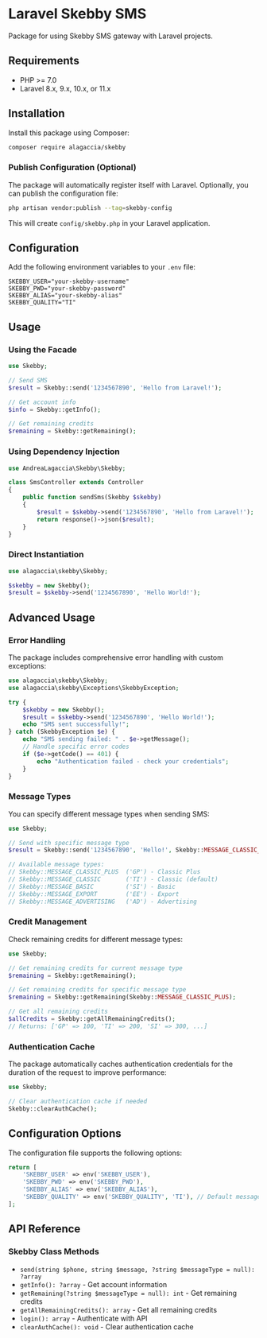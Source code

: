 # Laravel Skebby SMS

Package for using Skebby SMS gateway with Laravel projects.

## Requirements

- PHP >= 7.0
- Laravel 8.x, 9.x, 10.x, or 11.x

## Installation

Install this package using Composer:

```bash
composer require alagaccia/skebby
```

### Publish Configuration (Optional)

The package will automatically register itself with Laravel. Optionally, you can publish the configuration file:

```bash
php artisan vendor:publish --tag=skebby-config
```

This will create `config/skebby.php` in your Laravel application.

## Configuration

Add the following environment variables to your `.env` file:

```env
SKEBBY_USER="your-skebby-username"
SKEBBY_PWD="your-skebby-password" 
SKEBBY_ALIAS="your-skebby-alias"
SKEBBY_QUALITY="TI"
```

## Usage

### Using the Facade

```php
use Skebby;

// Send SMS
$result = Skebby::send('1234567890', 'Hello from Laravel!');

// Get account info
$info = Skebby::getInfo();

// Get remaining credits
$remaining = Skebby::getRemaining();
```

### Using Dependency Injection

```php
use AndreaLagaccia\Skebby\Skebby;

class SmsController extends Controller
{
    public function sendSms(Skebby $skebby)
    {
        $result = $skebby->send('1234567890', 'Hello from Laravel!');
        return response()->json($result);
    }
}
```

### Direct Instantiation

```php
use alagaccia\skebby\Skebby;

$skebby = new Skebby();
$result = $skebby->send('1234567890', 'Hello World!');
```

## Advanced Usage

### Error Handling

The package includes comprehensive error handling with custom exceptions:

```php
use alagaccia\skebby\Skebby;
use alagaccia\skebby\Exceptions\SkebbyException;

try {
    $skebby = new Skebby();
    $result = $skebby->send('1234567890', 'Hello World!');
    echo "SMS sent successfully!";
} catch (SkebbyException $e) {
    echo "SMS sending failed: " . $e->getMessage();
    // Handle specific error codes
    if ($e->getCode() == 401) {
        echo "Authentication failed - check your credentials";
    }
}
```

### Message Types

You can specify different message types when sending SMS:

```php
use Skebby;

// Send with specific message type
$result = Skebby::send('1234567890', 'Hello!', Skebby::MESSAGE_CLASSIC_PLUS);

// Available message types:
// Skebby::MESSAGE_CLASSIC_PLUS  ('GP') - Classic Plus
// Skebby::MESSAGE_CLASSIC       ('TI') - Classic (default)
// Skebby::MESSAGE_BASIC         ('SI') - Basic
// Skebby::MESSAGE_EXPORT        ('EE') - Export
// Skebby::MESSAGE_ADVERTISING   ('AD') - Advertising
```

### Credit Management

Check remaining credits for different message types:

```php
use Skebby;

// Get remaining credits for current message type
$remaining = Skebby::getRemaining();

// Get remaining credits for specific message type
$remaining = Skebby::getRemaining(Skebby::MESSAGE_CLASSIC_PLUS);

// Get all remaining credits
$allCredits = Skebby::getAllRemainingCredits();
// Returns: ['GP' => 100, 'TI' => 200, 'SI' => 300, ...]
```

### Authentication Cache

The package automatically caches authentication credentials for the duration of the request to improve performance:

```php
use Skebby;

// Clear authentication cache if needed
Skebby::clearAuthCache();
```

## Configuration Options

The configuration file supports the following options:

```php
return [
    'SKEBBY_USER' => env('SKEBBY_USER'),
    'SKEBBY_PWD' => env('SKEBBY_PWD'),
    'SKEBBY_ALIAS' => env('SKEBBY_ALIAS'),
    'SKEBBY_QUALITY' => env('SKEBBY_QUALITY', 'TI'), // Default message type
];
```

## API Reference

### Skebby Class Methods

- `send(string $phone, string $message, ?string $messageType = null): ?array`
- `getInfo(): ?array` - Get account information
- `getRemaining(?string $messageType = null): int` - Get remaining credits
- `getAllRemainingCredits(): array` - Get all remaining credits
- `login(): array` - Authenticate with API
- `clearAuthCache(): void` - Clear authentication cache
